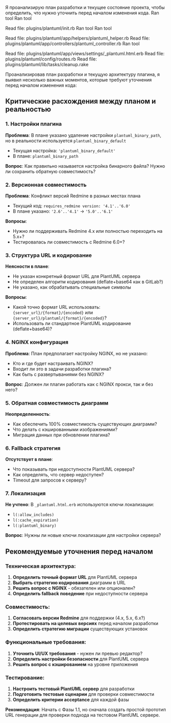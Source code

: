 Я проанализирую план разработки и текущее состояние проекта, чтобы определить, что нужно уточнить перед началом изменения кода.
Ran tool
Ran tool

Read file: plugins/plantuml/init.rb
Ran tool
Ran tool

Read file: plugins/plantuml/app/helpers/plantuml_helper.rb
Read file: plugins/plantuml/app/controllers/plantuml_controller.rb
Ran tool

Read file: plugins/plantuml/app/views/settings/_plantuml.html.erb
Read file: plugins/plantuml/config/routes.rb
Read file: plugins/plantuml/lib/tasks/cleanup.rake

Проанализировав план разработки и текущую архитектуру плагина, я выявил несколько важных моментов, которые требуют уточнения перед началом изменения кода:

## Критические расхождения между планом и реальностью

### 1. **Настройки плагина**
**Проблема**: В плане указано удаление настройки `plantuml_binary_path`, но в реальности используется `plantuml_binary_default`
- Текущая настройка: `'plantuml_binary_default'` 
- В плане: `plantuml_binary_path`

**Вопрос**: Как правильно называется настройка бинарного файла? Нужно ли сохранить обратную совместимость?

### 2. **Версионная совместимость**
**Проблема**: Конфликт версий Redmine в разных местах плана
- Текущий код: `requires_redmine version: '4.1'..'6.0'`
- В плане указано: `'2.6'..'4.1'` → `'5.0'..'6.1'`

**Вопросы**: 
- Нужно ли поддерживать Redmine 4.x или полностью переходить на 5.x+?
- Тестировалась ли совместимость с Redmine 6.0+?

### 3. **Структура URL и кодирование**
**Неясности в плане**:
- Не указан конкретный формат URL для PlantUML сервера
- Не определен алгоритм кодирования (deflate+base64 как в GitLab?)
- Не указано, как обрабатывать специальные символы

**Вопросы**:
- Какой точно формат URL использовать: `{server_url}/{format}/{encoded}` или `{server_url}/plantuml/{format}/{encoded}`?
- Использовать ли стандартное PlantUML кодирование (deflate+base64)?

### 4. **NGINX конфигурация**
**Проблема**: План предполагает настройку NGINX, но не указано:
- Кто и где будет настраивать NGINX?
- Входит ли это в задачи разработки плагина?
- Как быть с развертываниями без NGINX?

**Вопрос**: Должен ли плагин работать как с NGINX прокси, так и без него?

### 5. **Обратная совместимость диаграмм**
**Неопределенность**: 
- Как обеспечить 100% совместимость существующих диаграмм?
- Что делать с кэшированными изображениями?
- Миграция данных при обновлении плагина?

### 6. **Fallback стратегия**
**Отсутствует в плане**:
- Что показывать при недоступности PlantUML сервера?
- Как определять, что сервер недоступен?
- Timeout для запросов к серверу?

### 7. **Локализация**
**Не учтено**: В `_plantuml.html.erb` используются ключи локализации:
- `l(:allow_includes)`
- `l(:cache_expiration)` 
- `l(:plantuml_binary)`

**Вопрос**: Нужны ли новые ключи локализации для настройки сервера?

## Рекомендуемые уточнения перед началом

### Техническая архитектура:
1. **Определить точный формат URL** для PlantUML сервера
2. **Выбрать стратегию кодирования** диаграмм в URL
3. **Решить вопрос с NGINX** - обязателен или опционален?
4. **Определить fallback поведение** при недоступности сервера

### Совместимость:
1. **Согласовать версии Redmine** для поддержки (4.x, 5.x, 6.x?)
2. **Протестировать на целевых версиях** перед началом разработки  
3. **Определить стратегию миграции** существующих установок

### Функциональные требования:
1. **Уточнить UI/UX требования** - нужен ли превью редактор?
2. **Определить настройки безопасности** для PlantUML сервера
3. **Решить вопрос с кэшированием** на уровне приложения

### Тестирование:
1. **Настроить тестовый PlantUML сервер** для разработки
2. **Подготовить тестовые сценарии** для проверки совместимости
3. **Определить критерии acceptance** для каждой фазы

**Рекомендация**: Начать с Фазы 1.1, но сначала создать простой прототип URL генерации для проверки подхода на тестовом PlantUML сервере.